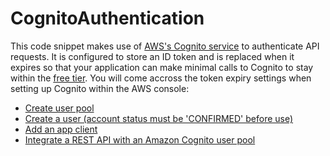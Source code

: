 # CognitoAuthentication
This code snippet makes use of [AWS's Cognito service](https://aws.amazon.com/cognito/) to authenticate API requests. It is configured to store an ID token and is replaced when it expires so that your application can make minimal calls to Cognito to stay within the [free tier](https://aws.amazon.com/free/?all-free-tier.sort-by=item.additionalFields.SortRank&all-free-tier.sort-order=asc&awsf.Free%20Tier%20Types=*all&awsf.Free%20Tier%20Categories=*all&all-free-tier.q=cognito&all-free-tier.q_operator=AND). You will come accross the token expiry settings when setting up Cognito within the AWS console:
- [Create user pool](https://docs.aws.amazon.com/cognito/latest/developerguide/cognito-user-pool-as-user-directory.html)
- [Create a user (account status must be 'CONFIRMED' before use)](https://docs.aws.amazon.com/cognito/latest/developerguide/how-to-create-user-accounts.html)
- [Add an app client](https://docs.aws.amazon.com/cognito/latest/developerguide/cognito-user-pools-configuring-app-integration.html)
- [Integrate a REST API with an Amazon Cognito user pool](https://docs.aws.amazon.com/apigateway/latest/developerguide/apigateway-enable-cognito-user-pool.html)
